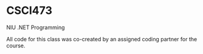 # CSCI473
NIU .NET Programming

All code for this class was co-created by an assigned coding partner for the course.

